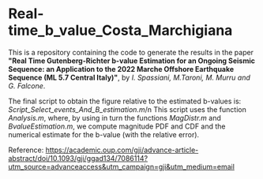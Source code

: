 # Real-time_b_value_Costa_Marchigiana

This is a repository containing the code to generate the results in the paper **"Real Time Gutenberg-Richter b-value Estimation for an Ongoing Seismic Sequence: an Application to the 2022 Marche Offshore Earthquake Sequence (ML 5.7 Central Italy)"**, by *I. Spassiani, M.Taroni, M. Murru and G. Falcone*.

The final script to obtain the figure relative to the estimated b-values is: *Script_Select_events_And_B_estimation.m*/n
This script uses the function *Analysis.m*, where, by using in turn the functions *MagDistr.m* and *BvalueEstimation.m*, we compute magnitude PDF and CDF and the numerical estimate for the b-value (with the relative error). 


Reference:
https://academic.oup.com/gji/advance-article-abstract/doi/10.1093/gji/ggad134/7086114?utm_source=advanceaccess&utm_campaign=gji&utm_medium=email
